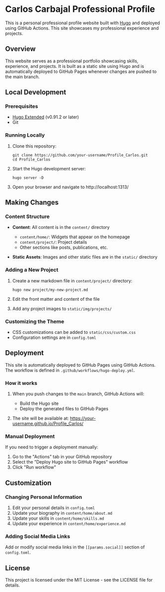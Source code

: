 # Carlos Carbajal Professional Profile

This is a personal professional profile website built with [Hugo](https://gohugo.io/) and deployed using GitHub Actions. This site showcases my professional experience and projects.

## Overview

This website serves as a professional portfolio showcasing skills, experience, and projects. It is built as a static site using Hugo and is automatically deployed to GitHub Pages whenever changes are pushed to the main branch.

## Local Development

### Prerequisites

- [Hugo Extended](https://gohugo.io/getting-started/installing/) (v0.91.2 or later)
- Git

### Running Locally

1. Clone this repository:
   ```
   git clone https://github.com/your-username/Profile_Carlos.git
   cd Profile_Carlos
   ```

2. Start the Hugo development server:
   ```
   hugo server -D
   ```

3. Open your browser and navigate to http://localhost:1313/

## Making Changes

### Content Structure

- **Content**: All content is in the `content/` directory
  - `content/home/`: Widgets that appear on the homepage
  - `content/project/`: Project details
  - Other sections like posts, publications, etc.

- **Static Assets**: Images and other static files are in the `static/` directory

### Adding a New Project

1. Create a new markdown file in `content/project/` directory:
   ```
   hugo new project/my-new-project.md
   ```

2. Edit the front matter and content of the file

3. Add any project images to `static/img/projects/`

### Customizing the Theme

- CSS customizations can be added to `static/css/custom.css`
- Configuration settings are in `config.toml`

## Deployment

This site is automatically deployed to GitHub Pages using GitHub Actions. The workflow is defined in `.github/workflows/hugo-deploy.yml`.

### How it works

1. When you push changes to the `main` branch, GitHub Actions will:
   - Build the Hugo site
   - Deploy the generated files to GitHub Pages

2. The site will be available at: https://your-username.github.io/Profile_Carlos/

### Manual Deployment

If you need to trigger a deployment manually:

1. Go to the "Actions" tab in your GitHub repository
2. Select the "Deploy Hugo site to GitHub Pages" workflow
3. Click "Run workflow"

## Customization

### Changing Personal Information

1. Edit your personal details in `config.toml`
2. Update your biography in `content/home/about.md`
3. Update your skills in `content/home/skills.md`
4. Update your experience in `content/home/experience.md`

### Adding Social Media Links

Add or modify social media links in the `[[params.social]]` section of `config.toml`.

## License

This project is licensed under the MIT License - see the LICENSE file for details.
